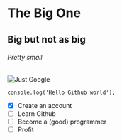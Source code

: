 # The Big One
## Big but not as big
###### Pretty small

![Just Google](https://www.google.com/images/branding/googlelogo/1x/googlelogo_light_color_272x92dp.png)

```
console.log('Hello Github world');
```


- [x] Create an account
- [ ] Learn Github
- [ ] Become a (good) programmer
- [ ] Profit
